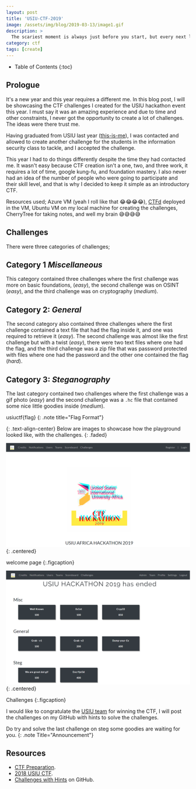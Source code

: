 ```yaml
---
layout: post
title: 'USIU-CTF-2019'
image: /assets/img/blog/2019-03-13/image1.gif
description: >
  The scariest moment is always just before you start, but every next level of your life will demand a different you, and little by little one travels far. - Stephen King & J.R.R. Tolkien
category: ctf
tags: [create]
---
```


- Table of Contents
{:toc}

## Prologue

It's a new year and this year requires a different me. In this blog post, I will be showcasing the CTF challenges I created for the USIU hackathon event this year. I must say it was an amazing experience and due to time and other constraints, I never got the opportunity to create a lot of challenges. The ideas were there trust me.

Having graduated from USIU last year ([this-is-me](https://twitter.com/th3_gr00t/status/1046028164537954304)), I was contacted and allowed to create another challenge for the students in the information security class to tackle, and I accepted the challenge.

This year I had to do things differently despite the time they had contacted me. It wasn't easy because CTF creation isn't a one, two, and three work, it requires a lot of time, google kung-fu, and foundation mastery. I also never had an idea of the number of people who were going to participate and their skill level, and that is why I decided to keep it simple as an introductory CTF.

Resources used; Azure VM (yeah I roll like that 😂😂😂😂), [CTFd](https://ctfd.io/about/) deployed in the VM, Ubuntu VM on my local machine for creating the challenges, CherryTree for taking notes, and well my brain 😅😅😅😅

## Challenges

There were three categories of challenges;

## Category 1 _Miscellaneous_

This category contained three challenges where the first challenge was more on basic foundations, (_easy_), the second challenge was on OSINT (_easy_), and the third challenge was on cryptography (_medium_).

## Category 2: _General_

The second category also contained three challenges where the first challenge contained a text file that had the flag inside it, and one was required to retrieve it (_easy_). The second challenge was almost like the first challenge but with a twist (_easy_), there were two text files where one had the flag, and the third challenge was a zip file that was password protected with files where one had the password and the other one contained the flag (_hard_).

## Category 3: _Steganography_

The last category contained two challenges where the first challenge was a gif photo (_easy_) and the second challenge was a `.hc` file that contained some nice little goodies inside (_medium_).


usiuctf{flag}
{: .note title="Flag Format"}


{: .text-align-center}
Below are images to showcase how the playground looked like, with the challenges.
{: .faded}


![image2](/assets/img/blog/2019-03-13/image2.png){: .centered}

welcome page
{:.figcaption}

![image3](/assets/img/blog/2019-03-13/image3.png){: .centered}

Challenges
{:.figcaption}


I would like to congratulate the [USIU team](https://twitter.com/AbdiHacks/status/1102219256517877760) for winning the CTF, I will post the challenges on my GitHub with hints to solve the challenges.


Do try and solve the last challenge on steg some goodies are waiting for you.
{: .note Title="Announcement"}


## Resources

* [CTF Preparation](https://resources.infosecinstitute.com/tools-of-trade-and-resources-to-prepare-in-a-hacker-ctf-competition-or-challenge/).
* [2018 USIU CTF](https://th33gr00t.blogspot.com/2018/09/mfctfb.html).
* [Challenges with Hints](https://github.com/iAmG-r00t/CTF-Reports/tree/master/USIU-CTF-2019) on GitHub.
